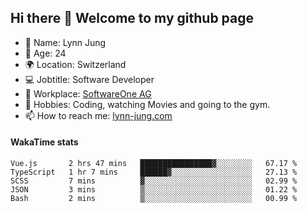 ## Hi there 👋 Welcome to my github page

- 🧑 Name: Lynn Jung
- 🔞 Age: 24
- 🌍 Location: Switzerland
- 💻 Jobtitle: Software Developer
- 🏢 Workplace: [SoftwareOne AG](https://www.softwareone.com/)
- 💪 Hobbies: Coding, watching Movies and going to the gym.
- 📫 How to reach me: [lynn-jung.com](https://lynn-jung.com/)

#### WakaTime stats
<!--START_SECTION:waka-->

```text
Vue.js       2 hrs 47 mins   ████████████████▓░░░░░░░░   67.17 %
TypeScript   1 hr 7 mins     ██████▓░░░░░░░░░░░░░░░░░░   27.13 %
SCSS         7 mins          ▓░░░░░░░░░░░░░░░░░░░░░░░░   02.99 %
JSON         3 mins          ▒░░░░░░░░░░░░░░░░░░░░░░░░   01.22 %
Bash         2 mins          ▒░░░░░░░░░░░░░░░░░░░░░░░░   00.99 %
```

<!--END_SECTION:waka-->

[^1]: https://github.com/jstrieb/github-stats
